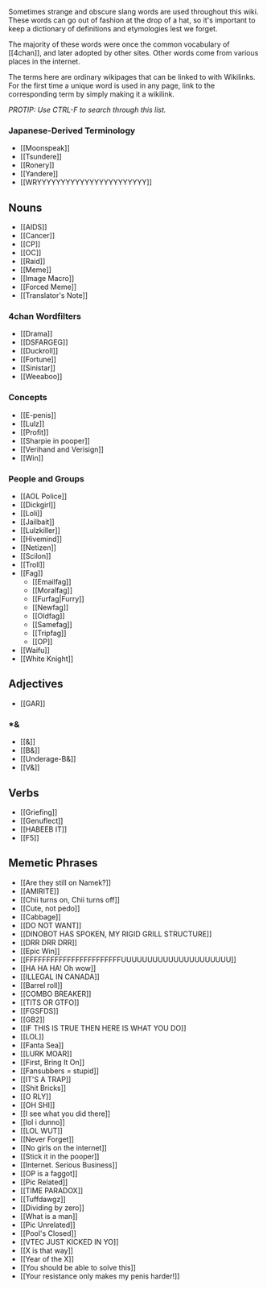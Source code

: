 Sometimes strange and obscure slang words are used throughout this wiki. These words can go out of fashion at the drop of a hat, so it's important to keep a dictionary of definitions and etymologies lest we forget. 

The majority of these words were once the common vocabulary of [[4chan]], and later adopted by other sites. Other words come from various places in the internet.

The terms here are ordinary wikipages that can be linked to with Wikilinks. For the first time a unique word is used in any page, link to the corresponding term by simply making it a wikilink.

_PROTIP: Use CTRL-F to search through this list._

### Japanese-Derived Terminology

* [[Moonspeak]]
* [[Tsundere]]
* [[Ronery]]
* [[Yandere]]
* [[WRYYYYYYYYYYYYYYYYYYYYYYY]]

## Nouns

* [[AIDS]]
* [[Cancer]]
* [[CP]]
* [[OC]]
* [[Raid]]
* [[Meme]]
* [[Image Macro]]
* [[Forced Meme]]
* [[Translator's Note]]

### 4chan Wordfilters

* [[Drama]]
* [[DSFARGEG]]
* [[Duckroll]]
* [[Fortune]]
* [[Sinistar]]
* [[Weeaboo]]

### Concepts

* [[E-penis]]
* [[Lulz]]
* [[Profit]]
* [[Sharpie in pooper]]
* [[Verihand and Verisign]]
* [[Win]]

### People and Groups

* [[AOL Police]]
* [[Dickgirl]]
* [[Loli]]
* [[Jailbait]]
* [[Lulzkiller]]
* [[Hivemind]]
* [[Netizen]]
* [[Scilon]]
* [[Troll]]
* [[Fag]]
    * [[Emailfag]]
    * [[Moralfag]]
    * [[Furfag|Furry]]
    * [[Newfag]]
    * [[Oldfag]]
    * [[Samefag]]
    * [[Tripfag]]
    * [[OP]]
* [[Waifu]]
* [[White Knight]]

## Adjectives

* [[GAR]]

### *&

* [[&]]
* [[B&]]
* [[Underage-B&]]
* [[V&]]

## Verbs

* [[Griefing]]
* [[Genuflect]]
* [[HABEEB IT]]
* [[F5]]

## Memetic Phrases

* [[Are they still on Namek?]]
* [[AMIRITE]]
* [[Chii turns on, Chii turns off]]
* [[Cute, not pedo]]
* [[Cabbage]]
* [[DO NOT WANT]]
* [[DINOBOT HAS SPOKEN, MY RIGID GRILL STRUCTURE]]
* [[DRR DRR DRR]]
* [[Epic Win]]
* [[FFFFFFFFFFFFFFFFFFFFFFFUUUUUUUUUUUUUUUUUUUUU]]
* [[HA HA HA! Oh wow]]
* [[ILLEGAL IN CANADA]]
* [[Barrel roll]]
* [[COMBO BREAKER]]
* [[TITS OR GTFO]]
* [[FGSFDS]]
* [[GB2]]
* [[IF THIS IS TRUE THEN HERE IS WHAT YOU DO]]
* [[LOL]]
* [[Fanta Sea]]
* [[LURK MOAR]]
* [[First, Bring It On]]
* [[Fansubbers = stupid]]
* [[IT'S A TRAP]]
* [[Shit Bricks]]
* [[O RLY]]
* [[OH SHI]]
* [[I see what you did there]]
* [[lol i dunno]]
* [[LOL WUT]]
* [[Never Forget]]
* [[No girls on the internet]]
* [[Stick it in the pooper]]
* [[Internet. Serious Business]]
* [[OP is a faggot]]
* [[Pic Related]]
* [[TIME PARADOX]]
* [[Tuffdawgz]]
* [[Dividing by zero]]
* [[What is a man]]
* [[Pic Unrelated]]
* [[Pool's Closed]]
* [[VTEC JUST KICKED IN YO]]
* [[X is that way]]
* [[Year of the X]]
* [[You should be able to solve this]]
* [[Your resistance only makes my penis harder!]]

